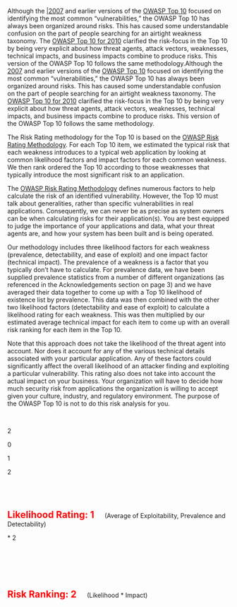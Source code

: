 Although the [|2007](https://www.owasp.org/index.php/Top_10_2007) and
earlier versions of the [OWASP
Top 10](https://www.owasp.org/index.php/Top10) focused on identifying
the most common “vulnerabilities,” the OWASP Top 10 has always been
organized around risks. This has caused some understandable confusion on
the part of people searching for an airtight weakness taxonomy. The
[OWASP Top 10 for 2010](https://www.owasp.org/index.php/Top_10_2010)
clarified the risk-focus in the Top 10 by being very explicit about how
threat agents, attack vectors, weaknesses, technical impacts, and
business impacts combine to produce risks. This version of the OWASP Top
10 follows the same methodology.Although the
[2007](https://www.owasp.org/index.php/Top_10_2007) and earlier versions
of the [OWASP Top 10](https://www.owasp.org/index.php/Top10) focused on
identifying the most common “vulnerabilities,” the OWASP Top 10 has
always been organized around risks. This has caused some understandable
confusion on the part of people searching for an airtight weakness
taxonomy. The [OWASP Top 10
for 2010](https://www.owasp.org/index.php/Top_10_2010) clarified the
risk-focus in the Top 10 by being very explicit about how threat agents,
attack vectors, weaknesses, technical impacts, and business impacts
combine to produce risks. This version of the OWASP Top 10 follows the
same methodology.

The Risk Rating methodology for the Top 10 is based on the [OWASP Risk
Rating
Methodology](https://www.owasp.org/index.php/OWASP_Risk_Rating_Methodology).
For each Top 10 item, we estimated the typical risk that each weakness
introduces to a typical web application by looking at common likelihood
factors and impact factors for each common weakness. We then rank
ordered the Top 10 according to those weaknesses that typically
introduce the most significant risk to an application.

The [OWASP Risk Rating
Methodology](https://www.owasp.org/index.php/OWASP_Risk_Rating_Methodology)
defines numerous factors to help calculate the risk of an identified
vulnerability. However, the Top 10 must talk about generalities, rather
than specific vulnerabilities in real applications. Consequently, we can
never be as precise as system owners can be when calculating risks for
their application(s). You are best equipped to judge the importance of
your applications and data, what your threat agents are, and how your
system has been built and is being operated.

Our methodology includes three likelihood factors for each weakness
(prevalence, detectability, and ease of exploit) and one impact factor
(technical impact). The prevalence of a weakness is a factor that you
typically don’t have to calculate. For prevalence data, we have been
supplied prevalence statistics from a number of different organizations
(as referenced in the Acknowledgements section on page 3) and we have
averaged their data together to come up with a Top 10 likelihood of
existence list by prevalence. This data was then combined with the other
two likelihood factors (detectability and ease of exploit) to calculate
a likelihood rating for each weakness. This was then multiplied by our
estimated average technical impact for each item to come up with an
overall risk ranking for each item in the Top 10.

Note that this approach does not take the likelihood of the threat agent
into account. Nor does it account for any of the various technical
details associated with your particular application. Any of these
factors could significantly affect the overall likelihood of an attacker
finding and exploiting a particular vulnerability. This rating also does
not take into account the actual impact on your business. Your
organization will have to decide how much security risk from
applications the organization is willing to accept given your culture,
industry, and regulatory environment. The purpose of the OWASP Top 10 is
not to do this risk analysis for you.

<td>

 

</td>

<td style="text-align: center; padding: 4px; font-size: 200%; font-weight: bold; border: 3px solid #444444;">

2

</td>

<td style="text-align: center; padding: 4px; font-size: 200%; font-weight: bold; border: 3px solid #444444;">

0

</td>

<td style="text-align: center; padding: 4px; font-size: 200%; font-weight: bold; border: 3px solid #444444;">

1

</td>

<td style="text-align: center; padding: 4px; font-size: 200%; font-weight: bold; border: 3px solid #444444;">

2

</td>

<td>

 

</td>

</tr>

<tr>

<td>

 

</td>

<td colspan="3"  style="border: #4d953d 1px solid; background-color: #D9D9D9; text-align: center; padding: 4px;">

<span style="font-weight: bold; font-size: 150%; color: red;">Likelihood
Rating: 1</span>
     (Average of Exploitability, Prevalence and Detectability)

</td>

<td style="text-align: center; padding: 4px; font-size: 200%; font-weight: bold; solid #444444;">

\* 2  

</td>

<td>

 

</td>

</tr>

<tr>

<td>

 

</td>

<td>

 

</td>

<td colspan="3"  style="border: #4d953d 1px solid; background-color: #D9D9D9; text-align: center; padding: 4px;">

<span style="font-weight: bold; font-size: 150%; color: red;">Risk
Ranking: 2</span>
     (Likelihood \* Impact)

<td>

 

</td>